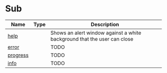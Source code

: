 # Sub

<table><thead><tr><th>Name</th><th data-type="select">Type</th><th>Description</th></tr></thead><tbody><tr><td><a href="help.md">help</a></td><td></td><td>Shows an alert window against a white background that the user can close</td></tr><tr><td><a href="error.md">error</a></td><td></td><td>TODO</td></tr><tr><td><a href="broken-reference">progress</a></td><td></td><td>TODO</td></tr><tr><td><a href="broken-reference">info</a></td><td></td><td>TODO</td></tr></tbody></table>
